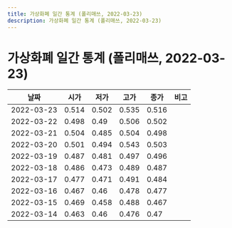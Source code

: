 ```yaml
---
title: 가상화폐 일간 통계 (폴리매쓰, 2022-03-23)
description: 가상화폐 일간 통계 (폴리매쓰, 2022-03-23)
---
```


가상화폐 일간 통계 (폴리매쓰, 2022-03-23)
===

|날짜|시가|저가|고가|종가|비고|
|--|--|--|--|--|--|
|2022-03-23|0.514|0.502|0.535|0.516|    |
|2022-03-22|0.498|0.49|0.506|0.502|    |
|2022-03-21|0.504|0.485|0.504|0.498|    |
|2022-03-20|0.501|0.494|0.543|0.503|    |
|2022-03-19|0.487|0.481|0.497|0.496|    |
|2022-03-18|0.486|0.473|0.489|0.487|    |
|2022-03-17|0.477|0.471|0.491|0.484|    |
|2022-03-16|0.467|0.46|0.478|0.477|    |
|2022-03-15|0.469|0.458|0.488|0.467|    |
|2022-03-14|0.463|0.46|0.476|0.47|    |

